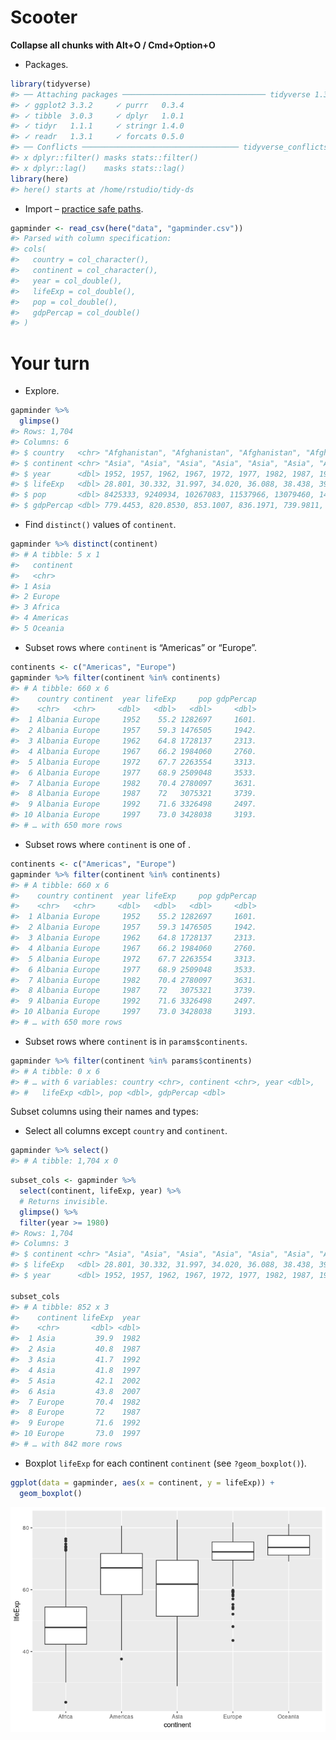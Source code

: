 Scooter
================

**Collapse all chunks with Alt+O / Cmd+Option+O**

  - Packages.

<!-- end list -->

``` r
library(tidyverse)
#> ── Attaching packages ──────────────────────────────── tidyverse 1.3.0 ──
#> ✓ ggplot2 3.3.2     ✓ purrr   0.3.4
#> ✓ tibble  3.0.3     ✓ dplyr   1.0.1
#> ✓ tidyr   1.1.1     ✓ stringr 1.4.0
#> ✓ readr   1.3.1     ✓ forcats 0.5.0
#> ── Conflicts ─────────────────────────────────── tidyverse_conflicts() ──
#> x dplyr::filter() masks stats::filter()
#> x dplyr::lag()    masks stats::lag()
library(here)
#> here() starts at /home/rstudio/tidy-ds
```

  - Import – [practice safe paths](https://rstats.wtf/safe-paths.html).

<!-- end list -->

``` r
gapminder <- read_csv(here("data", "gapminder.csv"))
#> Parsed with column specification:
#> cols(
#>   country = col_character(),
#>   continent = col_character(),
#>   year = col_double(),
#>   lifeExp = col_double(),
#>   pop = col_double(),
#>   gdpPercap = col_double()
#> )
```

# Your turn

  - Explore.

<!-- end list -->

``` r
gapminder %>% 
  glimpse()
#> Rows: 1,704
#> Columns: 6
#> $ country   <chr> "Afghanistan", "Afghanistan", "Afghanistan", "Afghanistan",…
#> $ continent <chr> "Asia", "Asia", "Asia", "Asia", "Asia", "Asia", "Asia", "As…
#> $ year      <dbl> 1952, 1957, 1962, 1967, 1972, 1977, 1982, 1987, 1992, 1997,…
#> $ lifeExp   <dbl> 28.801, 30.332, 31.997, 34.020, 36.088, 38.438, 39.854, 40.…
#> $ pop       <dbl> 8425333, 9240934, 10267083, 11537966, 13079460, 14880372, 1…
#> $ gdpPercap <dbl> 779.4453, 820.8530, 853.1007, 836.1971, 739.9811, 786.1134,…
```

  - Find `distinct()` values of `continent`.

<!-- end list -->

``` r
gapminder %>% distinct(continent)
#> # A tibble: 5 x 1
#>   continent
#>   <chr>    
#> 1 Asia     
#> 2 Europe   
#> 3 Africa   
#> 4 Americas 
#> 5 Oceania
```

  - Subset rows where `continent` is “Americas” or “Europe”.

<!-- end list -->

``` r
continents <- c("Americas", "Europe")
gapminder %>% filter(continent %in% continents)
#> # A tibble: 660 x 6
#>    country continent  year lifeExp     pop gdpPercap
#>    <chr>   <chr>     <dbl>   <dbl>   <dbl>     <dbl>
#>  1 Albania Europe     1952    55.2 1282697     1601.
#>  2 Albania Europe     1957    59.3 1476505     1942.
#>  3 Albania Europe     1962    64.8 1728137     2313.
#>  4 Albania Europe     1967    66.2 1984060     2760.
#>  5 Albania Europe     1972    67.7 2263554     3313.
#>  6 Albania Europe     1977    68.9 2509048     3533.
#>  7 Albania Europe     1982    70.4 2780097     3631.
#>  8 Albania Europe     1987    72   3075321     3739.
#>  9 Albania Europe     1992    71.6 3326498     2497.
#> 10 Albania Europe     1997    73.0 3428038     3193.
#> # … with 650 more rows
```

  - Subset rows where `continent` is one of .

<!-- end list -->

``` r
continents <- c("Americas", "Europe")
gapminder %>% filter(continent %in% continents)
#> # A tibble: 660 x 6
#>    country continent  year lifeExp     pop gdpPercap
#>    <chr>   <chr>     <dbl>   <dbl>   <dbl>     <dbl>
#>  1 Albania Europe     1952    55.2 1282697     1601.
#>  2 Albania Europe     1957    59.3 1476505     1942.
#>  3 Albania Europe     1962    64.8 1728137     2313.
#>  4 Albania Europe     1967    66.2 1984060     2760.
#>  5 Albania Europe     1972    67.7 2263554     3313.
#>  6 Albania Europe     1977    68.9 2509048     3533.
#>  7 Albania Europe     1982    70.4 2780097     3631.
#>  8 Albania Europe     1987    72   3075321     3739.
#>  9 Albania Europe     1992    71.6 3326498     2497.
#> 10 Albania Europe     1997    73.0 3428038     3193.
#> # … with 650 more rows
```

  - Subset rows where `continent` is in `params$continents`.

<!-- end list -->

``` r
gapminder %>% filter(continent %in% params$continents)
#> # A tibble: 0 x 6
#> # … with 6 variables: country <chr>, continent <chr>, year <dbl>,
#> #   lifeExp <dbl>, pop <dbl>, gdpPercap <dbl>
```

Subset columns using their names and types:

  - Select all columns except `country` and `continent`.

<!-- end list -->

``` r
gapminder %>% select()
#> # A tibble: 1,704 x 0
```

``` r
subset_cols <- gapminder %>% 
  select(continent, lifeExp, year) %>% 
  # Returns invisible.
  glimpse() %>% 
  filter(year >= 1980)
#> Rows: 1,704
#> Columns: 3
#> $ continent <chr> "Asia", "Asia", "Asia", "Asia", "Asia", "Asia", "Asia", "As…
#> $ lifeExp   <dbl> 28.801, 30.332, 31.997, 34.020, 36.088, 38.438, 39.854, 40.…
#> $ year      <dbl> 1952, 1957, 1962, 1967, 1972, 1977, 1982, 1987, 1992, 1997,…

subset_cols
#> # A tibble: 852 x 3
#>    continent lifeExp  year
#>    <chr>       <dbl> <dbl>
#>  1 Asia         39.9  1982
#>  2 Asia         40.8  1987
#>  3 Asia         41.7  1992
#>  4 Asia         41.8  1997
#>  5 Asia         42.1  2002
#>  6 Asia         43.8  2007
#>  7 Europe       70.4  1982
#>  8 Europe       72    1987
#>  9 Europe       71.6  1992
#> 10 Europe       73.0  1997
#> # … with 842 more rows
```

  - Boxplot `lifeExp` for each continent `continent` (see
    `?geom_boxplot()`).

<!-- end list -->

``` r
ggplot(data = gapminder, aes(x = continent, y = lifeExp)) +
  geom_boxplot()
```

![](02_scooter_you_files/figure-gfm/boxplot-1.png)<!-- -->
